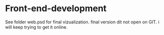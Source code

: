 # Front-end-development

See folder web.psd for final vizualization.
final version dit not open on GIT. i will keep trying to get it online. 

